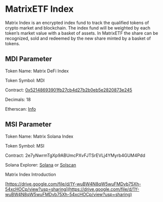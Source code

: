 # MatrixETF Index

Matrix Index is an encrypted index fund to track the qualified tokens of crypto market and blockchain. The index fund will be weighted by each token’s market value with a basket of assets. In MatrixETF the share can be recognized, sold and redeemed by the new share minted by a basket of tokens.

## MDI Parameter <a href="1734" id="1734"></a>

Token Name: Matrix DeFi Index

Token Symbol: MDI

Contract: [0x52148693901fb27cb4d27b2b0eb5e2820873e245](https://etherscan.io/address/0x52148693901fb27cb4d27b2b0eb5e2820873e245)

Decimals: 18

Etherscan: [Info](https://etherscan.io/token/0x52148693901fb27cb4d27b2b0eb5e2820873e245)

## MSI Parameter <a href="29fe" id="29fe"></a>

Token Name: Matrix Solana Index

Token Symbol: MSI

Contract: 2e7yNwrmTgXp9ABUmcPXvFJTSrEVLj4YMyrb4GUM4Pdd

Solana Explorer: [Solana](https://www.google.com/url?q=https://explorer.solana.com/address/2e7yNwrmTgXp9ABUmcPXvFJTSrEVLj4YMyrb4GUM4Pdd\&sa=D\&source=docs\&ust=1634909067885000\&usg=AOvVaw0fziCfkcXeJthvljS-EuaR) or [Solscan](https://solscan.io/token/2e7yNwrmTgXp9ABUmcPXvFJTSrEVLj4YMyrb4GUM4Pdd)



Matrix Index Introduction

[https://drive.google.com/file/d/1Y-wuBW4N8qW5wuFMDvb75Xh-54xcHOCp/view?usp=sharing](https://drive.google.com/file/d/1Y-wuBW4N8qW5wuFMDvb75Xh-54xcHOCp/view?usp=sharing)
